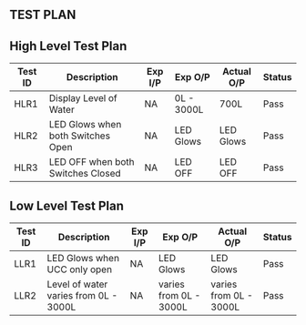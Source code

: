 ﻿## TEST PLAN
## High Level Test Plan
| Test ID | Description | Exp I/P | Exp O/P |  Actual O/P|Status |
|--|--|--|--|--|--|
|HLR1 |  Display Level of Water|NA|0L - 3000L|700L|Pass|
|HLR2|LED Glows when both Switches Open|NA|LED Glows|LED Glows|Pass|
|HLR3|LED OFF when both Switches Closed|NA|LED OFF|LED OFF|Pass|
## Low Level Test Plan
|  Test ID| Description |Exp I/P|Exp O/P|Actual O/P|Status |
|--|--|--|--|--|--|
| LLR1 | LED Glows when UCC only open |NA|LED Glows|LED Glows|Pass|
|LLR2|Level of water varies from 0L - 3000L|NA|varies from 0L - 3000L|varies from 0L - 3000L|Pass|

